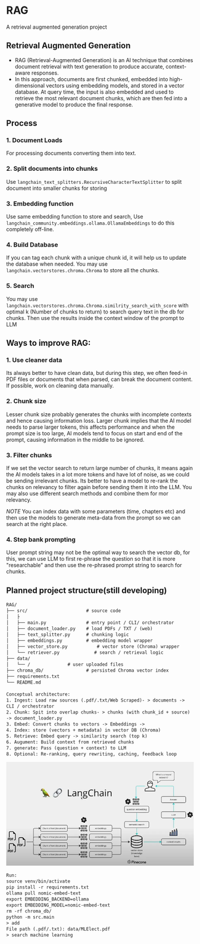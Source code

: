 # RAG
A retrieval augmented generation project

## Retrieval Augmented Generation
* RAG (Retrieval-Augmented Generation) is an AI technique that combines document retrieval with text generation to produce accurate, context-aware responses. 
* In this approach, documents are first chunked, embedded into high-dimensional vectors using embedding models, and stored in a vector database. At query time, the input is also embedded and used to retrieve the most relevant document chunks, which are then fed into a generative model to produce the final response.

## Process
### 1. Document Loads
For processing documents converting them into text.
### 2. Split documents into chunks
Use `langchain_text_splitters.RecursiveCharacterTextSplitter` to split document into smaller chunks for storing
### 3. Embedding function
Use same embedding function to store and search, Use `langchain_community.embeddings.ollama.OllamaEmbeddings` to do this completely off-line. 
### 4. Build Database
If you can tag each chunk with a unique chunk id, it will help us to update the database when needed.
You may use `langchain.vectorstores.chroma.Chroma` to store all the chunks.
### 5. Search 
You may use `langchain.vectorstores.chroma.Chroma.similrity_search_with_score` with optimal k (Number of chunks to return)
to search query text in the db for chunks.
Then use the results inside the context window of the prompt to LLM

## Ways to improve RAG:
### 1. Use cleaner data
Its always better to have clean data, but during this step, we often feed-in PDF files or documents that when parsed, can break the document content. If possible, work on cleaning data manually. 
### 2. Chunk size 
Lesser chunk size probably generates the chunks with incomplete contexts and hence causing information loss.
Larger chunk implies that the AI model needs to parse larger tokens, this affects performance and when the prompt size is too large, AI models tend to focus on start and end of the prompt, causing information in the middle to be ignored.
### 3. Filter chunks
If we set the vector search to return large number of chunks, it means again the AI models takes in a lot more tokens and have lot of noise, as we could be sending irrelevant chunks. 
Its better to have a model to re-rank the chunks on relevancy to filter again before sending them it into the LLM. 
You may also use different search methods and combine them for mor relevancy.

*NOTE* You can index data with some parameters (time, chapters etc) and then use the models to generate meta-data from the prompt so we can search at the right place.

### 4. Step bank prompting
User prompt string may not be the optimal way to search the vector db, for this, we can use LLM to first re-phrase the question so that it is more "researchable" and then use the re-phrased prompt string to search for chunks.




## Planned project structure(still developing)
```
RAG/
├── src/                      # source code
│   ├
│   ├── main.py               # entry point / CLI/ orchestrator
│   ├── document_loader.py    # load PDFs / TXT / (web)
│   ├── text_splitter.py      # chunking logic
│   ├── embeddings.py         # embedding model wrapper
│   ├── vector_store.py           # vector store (Chroma) wrapper
│   └── retriever.py             # search / retrieval logic
├── data/
│   └── /              # user uploaded files
├── chroma_db/                # persisted Chroma vector index
├── requirements.txt
└── README.md

Conceptual architecture:
1. Ingest: Load raw sources (.pdf/.txt/Web Scraped)- > documents -> CLI / orchestrator
2. Chunk: Spit into overlap chunks- > chunks (with chunk_id + source) -> document_loader.py
3. Embed: Convert chunks to vectors -> Embeddings -> 
4. Index: store (vectors + metadata) in vector DB (Chroma)
5. Retrieve: Embed query -> similarity search (top k)
6. Augument: Build context from retrieved chunks
7. generate: Pass (question + context) to LLM
8. Optional: Re-ranking, query rewriting, caching, feedback loop

```


![alt text](image.png)


```
Run:
source venv/bin/activate
pip install -r requirements.txt
ollama pull nomic-embed-text
export EMBEDDING_BACKEND=ollama
export EMBEDDING_MODEL=nomic-embed-text
rm -rf chroma_db/
python -m src.main
> add
File path (.pdf/.txt): data/MLElect.pdf
> search machine learning

```
